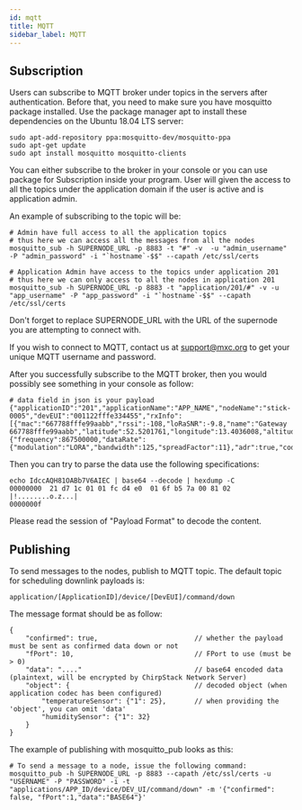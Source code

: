 ```yaml
---
id: mqtt
title: MQTT
sidebar_label: MQTT
---
```


## Subscription 
Users can subscribe to MQTT broker under topics in the servers after authentication. Before that, you need to make sure you have mosquitto package installed. Use the package manager apt to install these dependencies on the Ubuntu 18.04 LTS server:

```
sudo apt-add-repository ppa:mosquitto-dev/mosquitto-ppa
sudo apt-get update
sudo apt install mosquitto mosquitto-clients
```
You can either subscribe to the broker in your console or you can use package for Subscription inside your program. User will given the access to all the topics under the application domain if the user is active and is application admin. 

An example of subscribing to the topic will be:

```
# Admin have full access to all the application topics
# thus here we can access all the messages from all the nodes
mosquitto_sub -h SUPERNODE_URL -p 8883 -t "#" -v  -u "admin_username" -P "admin_password" -i "`hostname`-$$" --capath /etc/ssl/certs

# Application Admin have access to the topics under application 201
# thus here we can only access to all the nodes in application 201
mosquitto_sub -h SUPERNODE_URL -p 8883 -t "application/201/#" -v -u "app_username" -P "app_password" -i "`hostname`-$$" --capath /etc/ssl/certs
```

Don't forget to replace SUPERNODE_URL with the URL of the supernode you are attempting to connect with.

If you wish to connect to MQTT, contact us at support@mxc.org to get your unique MQTT username and password.

After you successfully subscribe to the MQTT broker, then you would possibly see something in your console as follow:

```
# data field in json is your payload
{"applicationID":"201","applicationName":"APP_NAME","nodeName":"stick-0005","devEUI":"001122fffe334455","rxInfo":[{"mac":"667788fffe99aabb","rssi":-108,"loRaSNR":-9.8,"name":"Gateway 667788fffe99aabb","latitude":52.5201761,"longitude":13.4036008,"altitude":0}],"txInfo":{"frequency":867500000,"dataRate":{"modulation":"LORA","bandwidth":125,"spreadFactor":11},"adr":true,"codeRate":"4/5"},"fCnt":11,"fPort":1,"data":"IdccAQH81OABb7V6AIEC"}
```

Then you can try to parse the data use the following specifications:

```
echo IdccAQH81OABb7V6AIEC | base64 --decode | hexdump -C
00000000  21 d7 1c 01 01 fc d4 e0  01 6f b5 7a 00 81 02     |!........o.z...|
0000000f
```

Please read the session of "Payload Format" to decode the content.



## Publishing

To send messages to the nodes, publish to MQTT topic.
The default topic for scheduling downlink payloads is:
```
application/[ApplicationID]/device/[DevEUI]/command/down
```
The message format should be as follow:
```
{
    "confirmed": true,                        // whether the payload must be sent as confirmed data down or not
    "fPort": 10,                              // FPort to use (must be > 0)
    "data": "...."                            // base64 encoded data (plaintext, will be encrypted by ChirpStack Network Server)
    "object": {                               // decoded object (when application codec has been configured)
        "temperatureSensor": {"1": 25},       // when providing the 'object', you can omit 'data'
        "humiditySensor": {"1": 32}
    }
}
```
The example of publishing with mosquitto_pub looks as this:

```
# To send a message to a node, issue the following command:
mosquitto_pub -h SUPERNODE_URL -p 8883 --capath /etc/ssl/certs -u "USERNAME" -P "PASSWORD" -i -t "applications/APP_ID/device/DEV_UI/command/down" -m '{"confirmed": false, "fPort":1,"data":"BASE64"}'
```

